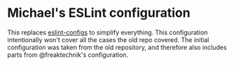 # Michael's ESLint configuration

This replaces [eslint-configs](https://github.com/MichaelKohler/eslint-configs) to simplify everything. This configuration intentionally won't cover all the cases the old repo covered. The initial configuration was taken from the old repository, and therefore also includes parts from @freaktechnik's configuration.
